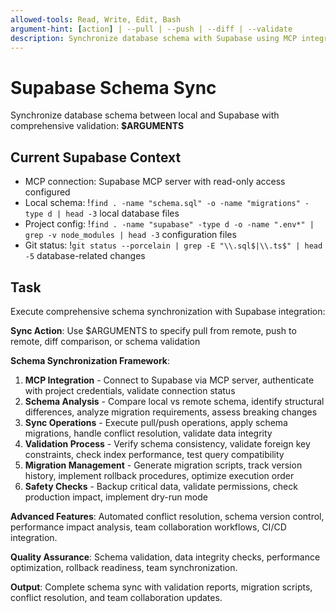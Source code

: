 ```yaml
---
allowed-tools: Read, Write, Edit, Bash
argument-hint: [action] | --pull | --push | --diff | --validate
description: Synchronize database schema with Supabase using MCP integration
---
```


# Supabase Schema Sync

Synchronize database schema between local and Supabase with comprehensive validation: **$ARGUMENTS**

## Current Supabase Context

- MCP connection: Supabase MCP server with read-only access configured
- Local schema: !`find . -name "schema.sql" -o -name "migrations" -type d | head -3` local database files
- Project config: !`find . -name "supabase" -type d -o -name ".env*" | grep -v node_modules | head -3` configuration files
- Git status: !`git status --porcelain | grep -E "\\.sql$|\\.ts$" | head -5` database-related changes

## Task

Execute comprehensive schema synchronization with Supabase integration:

**Sync Action**: Use $ARGUMENTS to specify pull from remote, push to remote, diff comparison, or schema validation

**Schema Synchronization Framework**:
1. **MCP Integration** - Connect to Supabase via MCP server, authenticate with project credentials, validate connection status
2. **Schema Analysis** - Compare local vs remote schema, identify structural differences, analyze migration requirements, assess breaking changes
3. **Sync Operations** - Execute pull/push operations, apply schema migrations, handle conflict resolution, validate data integrity
4. **Validation Process** - Verify schema consistency, validate foreign key constraints, check index performance, test query compatibility
5. **Migration Management** - Generate migration scripts, track version history, implement rollback procedures, optimize execution order
6. **Safety Checks** - Backup critical data, validate permissions, check production impact, implement dry-run mode

**Advanced Features**: Automated conflict resolution, schema version control, performance impact analysis, team collaboration workflows, CI/CD integration.

**Quality Assurance**: Schema validation, data integrity checks, performance optimization, rollback readiness, team synchronization.

**Output**: Complete schema sync with validation reports, migration scripts, conflict resolution, and team collaboration updates.
